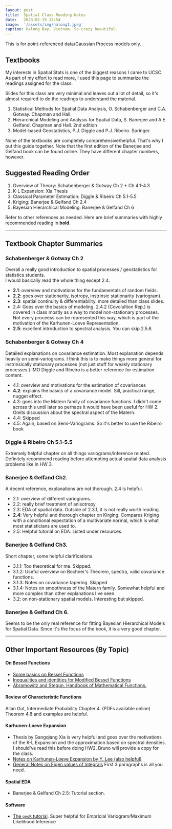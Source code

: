 ```yaml
---
layout: post
title:  Spatial Class Reading Notes
date:   2023-02-19 12:54
image:  '/assets/img/halong1.jpeg'
caption: Halong Bay, Vietnam. So crazy beautiful.
---
```


This is for point-referenced data/Gaussian Process models only.

## Textbooks

My interests in Spatial Stats is one of the biggest reasons I came to UCSC.
As part of my effort to read more, I used this page to summarize the readings assigned for the class.

Slides for this class are very minimal and leaves out a lot of detail, so it's almost required to do the readings to understand the material.

1. Statistical Methods for Spatial Data Analysis, O. Schabenberger and C.A. Gotway. Chapman and Hall.
2. Hierarchical Modeling and Analysis for Spatial Data, S. Banerjee and A.E. Gelfand. Chapman and Hall. 2nd edition
3. Model-based Geostatistics, P.J. Diggle and P.J. Ribeiro. Springer.

None of the textbooks are completely comprehensive/helpful. That's why I put this guide together.
Note that the first edition of the Banerjee and Gelfand book can be found online. They have different chapter numbers, however.

## Suggested Reading Order

1. Overview of Theory: Schabenberger & Gotway Ch 2 + Ch 4.1-4.3
2. K-L Expansion: Xia Thesis
3. Classical Parameter Estimation: Diggle & Ribeiro Ch 5.1-5.5
4. Kriging: Banerjee & Gelfand Ch 2.4
5. Bayesian Hierarchical Modeling: Banerjee & Gelfand Ch 6

Refer to other references as needed. Here are brief summaries with highly recommended reading in **bold**.


***

## Textbook Chapter Summaries

### Schabenberger & Gotway Ch 2

Overall a really good introduction to spatial processes / geostatistics for statistics students.  
I would basically read the whole thing except 2.4.

* **2.1**: overview and motivations for the fundamentals of random fields.
* **2.2**: goes over stationarity, isotropy, instrinsic stationarity (variogram).
* **2.3**: spatial continuity & differentiability. more detailed than class slides.
* 2.4: Goes over the basics of modeling.  2.4.2 (Covolultion Rep.) is covered in class mostly as a way to model non-stationary processes. Not every proceess can be represented this way, which is part of the motivation of the Karhunen-Loeve Representation.
* **2.5**: excellent introduction to spectral analysis.  You can skip 2.5.6.


### Schabenberger & Gotway Ch 4

Detailed explanations on covariance estimation. Most explanation depends heavily on semi-variograms. I think this is to make things more general for instrinsically stationary processes (not just stuff for weakly stationary processes.)
IMO Diggle and Ribeiro is a better reference for estimation content.

* 4.1: overview and motivations for the estimation of covariances
* **4.2**: explains the basics of a covariance model. Sill, practical range, nugget effect.
* 4.3: goes into the Matern family of covariance functions. I didn't come across this until later so perhaps it would have been useful for HW 2. Omits discussion about the spectral aspect of the Matern.
* 4.4: Skipped
* 4.5: Again, based on Semi-Variograms.  So it's better to use the Ribeiro book


### Diggle & Ribeiro Ch 5.1-5.5

Extremely helpful chapter on all things variograms/inference related.  
Definitely recommend reading before attempting actual spatial data analysis problems like in HW 3.


### Banerjee & Gelfand Ch2.

A decent reference, explanations are not thorough. 2.4 is helpful.

* 2.1: overview of different variograms.
* 2.2: really brief treatment of anisotropy
* 2.3: EDA of spatial data.  Outside of 2.3.1, it is not really worth reading.
* **2.4**: Very helpful and thorough chapter on Kirging. Compares Kriging with a conditional expectation of a multivariate normal, which is what most statisticians are used to.
* 2.5: Helpful tutorial on EDA. Listed under resources.

### Banerjee & Gelfand Ch3.

Short chapter, some helpful clarifications.

* 3.1.1: Too theoretical for me. Skipped.
* 3.1.2: Useful overview on Bochner's Theorem, spectra, valid covariance functions.
* 3.1.3: Notes on covariance tapering. Skipped
* 3.1.4: Notes on smoothness of the Matern family.  Somewhat helpful and more complex than other explanations I've seen.
* 3.2: on non-stationary spatial models. Interesting but skipped.

### Banerjee & Gelfand Ch 6.

Seems to be the only real reference for fitting Bayesian Hierarchical Models for Spatial Data.
Since it's the focus of the book, it is a very good chapter.  



***

## Other Important Resources (By Topic)

####  On Bessel Functions
* [Some basics on Bessel Functions](http://mhtlab.uwaterloo.ca/courses/me755/web_chap4.pdf)
* [Inequalities and identities for Modified Bessel Functions](https://www.sciencedirect.com/science/article/pii/S0022247X14005320#br0060)
* [Abramowitz and Stegun. Handbook of Mathematical Functions.](https://personal.math.ubc.ca/~cbm/aands/page_374.htm)

#### Review of Characteristic Functions

Allan Gut, Intermediate Probability Chapter 4. (PDFs available online)
Theorem 4.8 and examples are helpful.  

####  Karhunen-Loeve Expansion

* Thesis by Gangqiang Xia is very helpful and goes over the motivations of the K-L Expansion and the approximation based on spectral densities. I should've read this before doing HW2. Bruno will provide a copy for the class.
* [Notes on Karhunen-Loeve Expansion by Y. Lee (also helpful)](https://math.dartmouth.edu/~m106w19/notes/19WUQ_lec15.pdf)
* [General Notes on Eigen values of Integrals](https://encyclopediaofmath.org/wiki/Eigen_values_of_integral_operators,_numerical_methods) First 3 paragraphs is all you need. 

####  Spatial EDA
* Banerjee & Gelfand Ch 2.5: Tutorial section.

####  Software

* [The `geoR` tutorial](http://www.leg.ufpr.br/geor/geoRdoc/vignette/geoRintro.pdf). Super helpful for Empricial Variogram/Maximum Likelihood Inference
